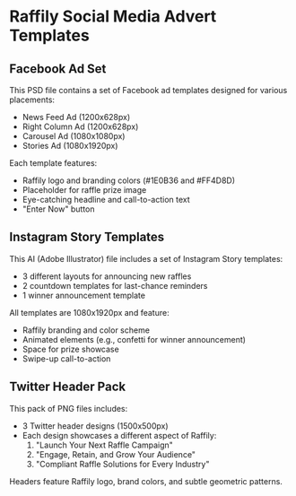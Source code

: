 # Raffily Social Media Advert Templates

## Facebook Ad Set

This PSD file contains a set of Facebook ad templates designed for various placements:
- News Feed Ad (1200x628px)
- Right Column Ad (1200x628px)
- Carousel Ad (1080x1080px)
- Stories Ad (1080x1920px)

Each template features:
- Raffily logo and branding colors (#1E0B36 and #FF4D8D)
- Placeholder for raffle prize image
- Eye-catching headline and call-to-action text
- "Enter Now" button

## Instagram Story Templates

This AI (Adobe Illustrator) file includes a set of Instagram Story templates:
- 3 different layouts for announcing new raffles
- 2 countdown templates for last-chance reminders
- 1 winner announcement template

All templates are 1080x1920px and feature:
- Raffily branding and color scheme
- Animated elements (e.g., confetti for winner announcement)
- Space for prize showcase
- Swipe-up call-to-action

## Twitter Header Pack

This pack of PNG files includes:
- 3 Twitter header designs (1500x500px)
- Each design showcases a different aspect of Raffily:
  1. "Launch Your Next Raffle Campaign"
  2. "Engage, Retain, and Grow Your Audience"
  3. "Compliant Raffle Solutions for Every Industry"

Headers feature Raffily logo, brand colors, and subtle geometric patterns.
